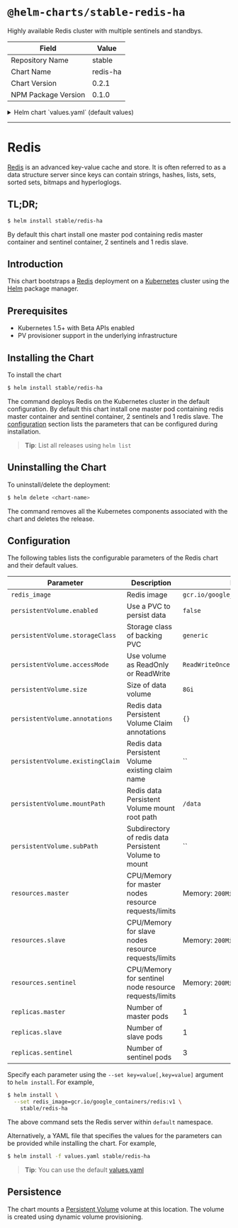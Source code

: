 # `@helm-charts/stable-redis-ha`

Highly available Redis cluster with multiple sentinels and standbys.

| Field               | Value    |
| ------------------- | -------- |
| Repository Name     | stable   |
| Chart Name          | redis-ha |
| Chart Version       | 0.2.1    |
| NPM Package Version | 0.1.0    |

<details>

<summary>Helm chart `values.yaml` (default values)</summary>

```yaml
## Configure resource requests and limits
## ref: http://kubernetes.io/docs/user-guide/compute-resources/
##
resources:
  master:
    requests:
      memory: 200Mi
      cpu: 100m
    limits:
      memory: 700Mi
  slave:
    requests:
      memory: 200Mi
      cpu: 100m
    limits:
      memory: 200Mi
  sentinel:
    requests:
      memory: 200Mi
      cpu: 100m
    limits:
      memory: 200Mi

## Enable persistence using Persistent Volume Claims
## ref: http://kubernetes.io/docs/user-guide/persistent-volumes/
##
persistentVolume:
  ## If true, redis will create/use a Persistent Volume Claim
  ## If false, use emptyDir
  ##
  enabled: false

  ## Redis data Persistent Volume access modes
  ## Must match those of existing PV or dynamic provisioner
  ## Ref: http://kubernetes.io/docs/user-guide/persistent-volumes/
  ##
  accessModes:
    - ReadWriteOnce

  ## Redis data Persistent Volume Claim annotations
  ##
  annotations: {}

  ## Redis data Persistent Volume existing claim name
  ## Requires alertmanager.persistentVolume.enabled: true
  ## If defined, PVC must be created manually before volume will be bound
  existingClaim: ''

  ## Redis data Persistent Volume mount root path
  ##
  mountPath: /data

  ## alertmanager data Persistent Volume size
  ##
  size: 2Gi

  ## Redis data Persistent Volume Storage Class
  ## If defined, volume.beta.kubernetes.io/storage-class: <storageClass>
  ## Default: volume.alpha.kubernetes.io/storage-class: default
  ##
  storageClass: ''

  ## Subdirectory of redis data Persistent Volume to mount
  ## Useful if the volume's root directory is not empty
  ##
  subPath: ''

## Redis image version
redis_image: gcr.io/google_containers/redis:v1

## replicas number for each component

replicas:
  master: 1
  slave: 1
  sentinel: 3
```

</details>

---

# Redis

[Redis](http://redis.io/) is an advanced key-value cache and store. It is often referred to as a data structure server since keys can contain strings, hashes, lists, sets, sorted sets, bitmaps and hyperloglogs.

## TL;DR;

```bash
$ helm install stable/redis-ha
```

By default this chart install one master pod containing redis master container and sentinel container, 2 sentinels and 1 redis slave.

## Introduction

This chart bootstraps a [Redis](https://github.com/bitnami/bitnami-docker-redis) deployment on a [Kubernetes](http://kubernetes.io) cluster using the [Helm](https://helm.sh) package manager.

## Prerequisites

- Kubernetes 1.5+ with Beta APIs enabled
- PV provisioner support in the underlying infrastructure

## Installing the Chart

To install the chart

```bash
$ helm install stable/redis-ha
```

The command deploys Redis on the Kubernetes cluster in the default configuration. By default this chart install one master pod containing redis master container and sentinel container, 2 sentinels and 1 redis slave. The [configuration](#configuration) section lists the parameters that can be configured during installation.

> **Tip**: List all releases using `helm list`

## Uninstalling the Chart

To uninstall/delete the deployment:

```bash
$ helm delete <chart-name>
```

The command removes all the Kubernetes components associated with the chart and deletes the release.

## Configuration

The following tables lists the configurable parameters of the Redis chart and their default values.

| Parameter                        | Description                                           | Default                             |
| -------------------------------- | ----------------------------------------------------- | ----------------------------------- |
| `redis_image`                    | Redis image                                           | `gcr.io/google_containers/redis:v1` |
| `persistentVolume.enabled`       | Use a PVC to persist data                             | `false`                             |
| `persistentVolume.storageClass`  | Storage class of backing PVC                          | `generic`                           |
| `persistentVolume.accessMode`    | Use volume as ReadOnly or ReadWrite                   | `ReadWriteOnce`                     |
| `persistentVolume.size`          | Size of data volume                                   | `8Gi`                               |
| `persistentVolume.annotations`   | Redis data Persistent Volume Claim annotations        | `{}`                                |
| `persistentVolume.existingClaim` | Redis data Persistent Volume existing claim name      | ``                                  |
| `persistentVolume.mountPath`     | Redis data Persistent Volume mount root path          | `/data`                             |
| `persistentVolume.subPath`       | Subdirectory of redis data Persistent Volume to mount | ``                                  |
| `resources.master`               | CPU/Memory for master nodes resource requests/limits  | Memory: `200Mi`, CPU: `100m`        |
| `resources.slave`                | CPU/Memory for slave nodes resource requests/limits   | Memory: `200Mi`, CPU: `100m`        |
| `resources.sentinel`             | CPU/Memory for sentinel node resource requests/limits | Memory: `200Mi`, CPU: `100m`        |
| `replicas.master`                | Number of master pods                                 | 1                                   |
| `replicas.slave`                 | Number of slave pods                                  | 1                                   |
| `replicas.sentinel`              | Number of sentinel pods                               | 3                                   |

Specify each parameter using the `--set key=value[,key=value]` argument to `helm install`. For example,

```bash
$ helm install \
  --set redis_image=gcr.io/google_containers/redis:v1 \
    stable/redis-ha
```

The above command sets the Redis server within `default` namespace.

Alternatively, a YAML file that specifies the values for the parameters can be provided while installing the chart. For example,

```bash
$ helm install -f values.yaml stable/redis-ha
```

> **Tip**: You can use the default [values.yaml](values.yaml)

## Persistence

The chart mounts a [Persistent Volume](https://kubernetes.io/docs/concepts/storage/persistent-volumes/) volume at this location. The volume is created using dynamic volume provisioning.
